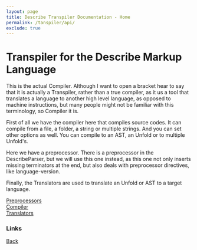 ```yaml
---
layout: page
title: Describe Transpiler Documentation - Home
permalink: /tanspiler/api/
exclude: true
---
```

# Transpiler for the Describe Markup Language

This is the actual Compiler. Although I want to open a bracket hear to say that it is actually a Transpiler, rather than a true compiler, as it us a tool that translates a language to another high level language, as opposed to machine instructions, but many people might not be familiar with this terminology, so Compiler it is.

First of all we have the compiler here that compiles source codes. It can compile from a file, a folder, a string or multiple strings. And you can set other options as well.
You can compile to an AST, an Unfold or to multiple Unfold's.

Here we have a preprocessor. There is a preprocessor in the DescribeParser, but we will use this one instead, as this one not only inserts missing terminators at the end, but also deals with preprocessor directives, like language-version.

Finally, the Translators are used to translate an Unfold or AST to a target language.


[Preprocessors]()<br>
[Compiler]()<br>
[Translators]()<br>

### Links
[Back](/tanspiler/home/)